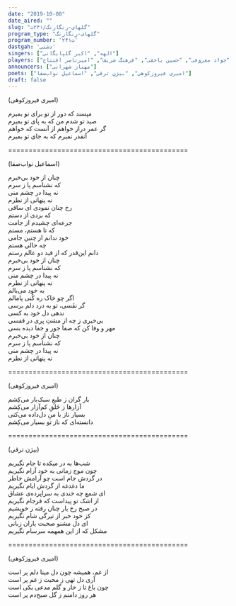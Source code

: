 ```yaml
---
date: "2019-10-08"
date_aired: ""
slug: "گلهای-رنگارنگ/۲۴۱ث"
program_type: "گلهای-رنگارنگ"
program_number: '۲۴۱ث'
dastgah: 'دشتی'
singers: ["الهه", "اکبر گلپایگانی"]
players: ["روح‌الله خالقی", "پرویز یاحقی", "جواد معروفی", "حسین یاحقی", "فرهنگ شریف", "امیرناصر افتتاح"]
announcers: ["مهناز شهرانی"]
poets: ["امیری فیروزکوهی", "بیژن ترقی", "اسماعیل نواب‌صفا"]
draft: false
---
```


(امیری فیروزکوهی)  

مپسند كه دور از تو برای تو بمیرم  
صید تو شدم من كه به پای تو بمیرم  
گر عمر دراز خواهم از آنست كه خواهم  
آنقدر نمیرم كه به جای تو بمیرم  

============================================  

(اسماعیل نواب‌صفا)  

چنان از خود بی‌خبرم  
که نشناسم پا ز سرم  
نه پیدا در چشم منی  
نه پنهانی از نظرم  
رخ چنان نمودی ای ساقی  
که بردی از دستم  
جرعه‌ای چشیدم از جامت  
که تا هستم، مستم  
خود ندانم از چنین جامی  
چه حالی هستم  
دانم این‌قدر که از قید دو عالم رستم  
چنان از خود بی‌خبرم  
که نشناسم پا ز سرم  
نه پیدا در چشم منی  
نه پنهانی از نظرم  
به خود می‌بالم  
اگر چو خاک ره کُنی پامالم  
گر نفَسی، تو به درد دلم برسی  
ندهی دل خود به کسی  
بی‌خبری ز چه از مشتِ پری در قفسی  
مهر و وفا کن که صفا جور و جفا دیده بسی  
چنان از خود بی‌خبرم  
که نشناسم پا ز سرم  
نه پیدا در چشم منی  
نه پنهانی از نظرم  

============================================  

(امیری فیروزکوهی)  

بار گران ز طبعِ سبک‌بار می‌کِشم  
آزارها ز خَلقِ کم‌آزار می‌کِشم  
بسیار ناز با منِ دل‌داده می‌کنی  
دانسته‌ای که ناز تو بسیار می‌کِشم  

============================================  

(بیژن ترقی)  

شب‌ها به در میکده تا جام نگیریم  
چون موج زمانی به خود آرام نگیریم  
در گردش جام است چو آرامش خاطر  
ما دغدغه از گردش ایام نگیریم  
ای شمع چه خندی به سراپرده‌ی عشاق  
از اشک تو پيداست که فرجام نگیریم  
در صبح رخ یار چنان رفته ز خویشیم  
کز خود خبر از تیرگی شام نگیریم  
ای دل مشنو صحبت یاران زبانی  
مشکل که از این همهمه سرسام نگیریم  

============================================  

(امیری فیروزکوهی)  

از غم، همیشه چون دل مینا دلم پر است  
آری دل تهی ز محبت ز غم پر است  
چون باغ تا ز خار و گلم مدعی یکی است  
هر روز دامنم ز گل صبح‌دم پر است  
